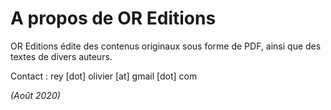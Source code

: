 # A propos de OR Editions

OR Editions édite des contenus originaux sous forme de PDF, ainsi que des textes de divers auteurs.

Contact : rey [dot] olivier [at] gmail [dot] com

*(Août 2020)*

